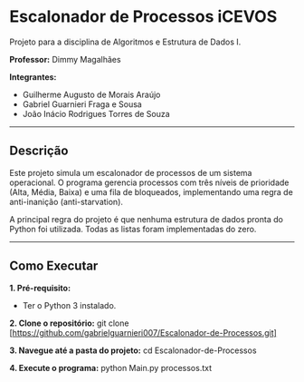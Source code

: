 # Escalonador de Processos iCEVOS

Projeto para a disciplina de Algoritmos e Estrutura de Dados I.

**Professor:** Dimmy Magalhães

**Integrantes:**
* Guilherme Augusto de Morais Araújo
* Gabriel Guarnieri Fraga e Sousa
* João Inácio Rodrigues Torres de Souza

---

## Descrição

Este projeto simula um escalonador de processos de um sistema operacional. O programa gerencia processos com três níveis de prioridade (Alta, Média, Baixa) e uma fila de bloqueados, implementando uma regra de anti-inanição (anti-starvation).

A principal regra do projeto é que nenhuma estrutura de dados pronta do Python foi utilizada. Todas as listas foram implementadas do zero.

---

## Como Executar

**1. Pré-requisito:**
* Ter o Python 3 instalado.

**2. Clone o repositório:**
git clone [https://github.com/gabrielguarnieri007/Escalonador-de-Processos.git]

**3. Navegue até a pasta do projeto:**
cd Escalonador-de-Processos

**4. Execute o programa:**
python Main.py processos.txt
